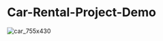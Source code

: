 # Car-Rental-Project-Demo

![car_755x430](https://user-images.githubusercontent.com/103639035/215486748-5ffbabe7-fbf3-47c5-a471-09b37b64b560.png)
